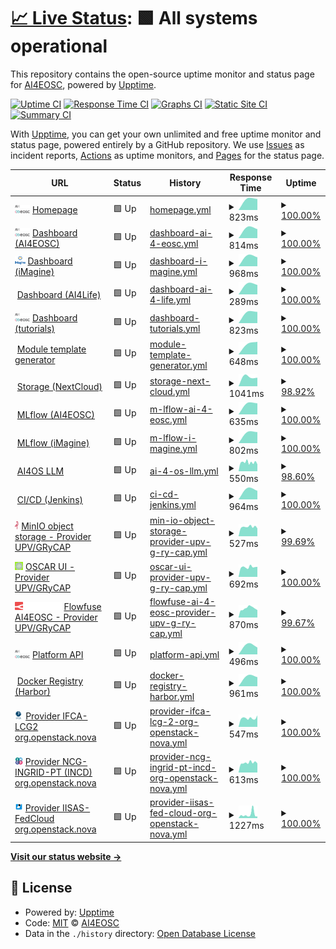 # [📈 Live Status](https://AI4EOSC.github.io/status): <!--live status--> **🟩 All systems operational**

This repository contains the open-source uptime monitor and status page for [AI4EOSC](http://ai4eosc.eu), powered by [Upptime](https://github.com/upptime/upptime).

[![Uptime CI](https://github.com/AI4EOSC/status/workflows/Uptime%20CI/badge.svg)](https://github.com/AI4EOSC/status/actions?query=workflow%3A%22Uptime+CI%22)
[![Response Time CI](https://github.com/AI4EOSC/status/workflows/Response%20Time%20CI/badge.svg)](https://github.com/AI4EOSC/status/actions?query=workflow%3A%22Response+Time+CI%22)
[![Graphs CI](https://github.com/AI4EOSC/status/workflows/Graphs%20CI/badge.svg)](https://github.com/AI4EOSC/status/actions?query=workflow%3A%22Graphs+CI%22)
[![Static Site CI](https://github.com/AI4EOSC/status/workflows/Static%20Site%20CI/badge.svg)](https://github.com/AI4EOSC/status/actions?query=workflow%3A%22Static+Site+CI%22)
[![Summary CI](https://github.com/AI4EOSC/status/workflows/Summary%20CI/badge.svg)](https://github.com/AI4EOSC/status/actions?query=workflow%3A%22Summary+CI%22)

With [Upptime](https://upptime.js.org), you can get your own unlimited and free uptime monitor and status page, powered entirely by a GitHub repository. We use [Issues](https://github.com/AI4EOSC/status/issues) as incident reports, [Actions](https://github.com/AI4EOSC/status/actions) as uptime monitors, and [Pages](https://AI4EOSC.github.io/status) for the status page.

<!--start: status pages-->
<!-- This summary is generated by Upptime (https://github.com/upptime/upptime) -->
<!-- Do not edit this manually, your changes will be overwritten -->
<!-- prettier-ignore -->
| URL | Status | History | Response Time | Uptime |
| --- | ------ | ------- | ------------- | ------ |
| <img alt="" src="https://raw.githubusercontent.com/ai4eosc/status/master/static/logo.png" height="13"> [Homepage](https://ai4eosc.eu) | 🟩 Up | [homepage.yml](https://github.com/AI4EOSC/status/commits/HEAD/history/homepage.yml) | <details><summary><img alt="Response time graph" src="./graphs/homepage/response-time-week.png" height="20"> 823ms</summary><br><a href="https://status.ai4eosc.eu/history/homepage"><img alt="Response time 823" src="https://img.shields.io/endpoint?url=https%3A%2F%2Fraw.githubusercontent.com%2FAI4EOSC%2Fstatus%2FHEAD%2Fapi%2Fhomepage%2Fresponse-time.json"></a><br><a href="https://status.ai4eosc.eu/history/homepage"><img alt="24-hour response time 823" src="https://img.shields.io/endpoint?url=https%3A%2F%2Fraw.githubusercontent.com%2FAI4EOSC%2Fstatus%2FHEAD%2Fapi%2Fhomepage%2Fresponse-time-day.json"></a><br><a href="https://status.ai4eosc.eu/history/homepage"><img alt="7-day response time 823" src="https://img.shields.io/endpoint?url=https%3A%2F%2Fraw.githubusercontent.com%2FAI4EOSC%2Fstatus%2FHEAD%2Fapi%2Fhomepage%2Fresponse-time-week.json"></a><br><a href="https://status.ai4eosc.eu/history/homepage"><img alt="30-day response time 823" src="https://img.shields.io/endpoint?url=https%3A%2F%2Fraw.githubusercontent.com%2FAI4EOSC%2Fstatus%2FHEAD%2Fapi%2Fhomepage%2Fresponse-time-month.json"></a><br><a href="https://status.ai4eosc.eu/history/homepage"><img alt="1-year response time 823" src="https://img.shields.io/endpoint?url=https%3A%2F%2Fraw.githubusercontent.com%2FAI4EOSC%2Fstatus%2FHEAD%2Fapi%2Fhomepage%2Fresponse-time-year.json"></a></details> | <details><summary><a href="https://status.ai4eosc.eu/history/homepage">100.00%</a></summary><a href="https://status.ai4eosc.eu/history/homepage"><img alt="All-time uptime 100.00%" src="https://img.shields.io/endpoint?url=https%3A%2F%2Fraw.githubusercontent.com%2FAI4EOSC%2Fstatus%2FHEAD%2Fapi%2Fhomepage%2Fuptime.json"></a><br><a href="https://status.ai4eosc.eu/history/homepage"><img alt="24-hour uptime 100.00%" src="https://img.shields.io/endpoint?url=https%3A%2F%2Fraw.githubusercontent.com%2FAI4EOSC%2Fstatus%2FHEAD%2Fapi%2Fhomepage%2Fuptime-day.json"></a><br><a href="https://status.ai4eosc.eu/history/homepage"><img alt="7-day uptime 100.00%" src="https://img.shields.io/endpoint?url=https%3A%2F%2Fraw.githubusercontent.com%2FAI4EOSC%2Fstatus%2FHEAD%2Fapi%2Fhomepage%2Fuptime-week.json"></a><br><a href="https://status.ai4eosc.eu/history/homepage"><img alt="30-day uptime 100.00%" src="https://img.shields.io/endpoint?url=https%3A%2F%2Fraw.githubusercontent.com%2FAI4EOSC%2Fstatus%2FHEAD%2Fapi%2Fhomepage%2Fuptime-month.json"></a><br><a href="https://status.ai4eosc.eu/history/homepage"><img alt="1-year uptime 100.00%" src="https://img.shields.io/endpoint?url=https%3A%2F%2Fraw.githubusercontent.com%2FAI4EOSC%2Fstatus%2FHEAD%2Fapi%2Fhomepage%2Fuptime-year.json"></a></details>
| <img alt="" src="https://raw.githubusercontent.com/ai4eosc/status/master/static/logo.png" height="13"> [Dashboard (AI4EOSC)](https://dashboard.cloud.ai4eosc.eu) | 🟩 Up | [dashboard-ai-4-eosc.yml](https://github.com/AI4EOSC/status/commits/HEAD/history/dashboard-ai-4-eosc.yml) | <details><summary><img alt="Response time graph" src="./graphs/dashboard-ai-4-eosc/response-time-week.png" height="20"> 814ms</summary><br><a href="https://status.ai4eosc.eu/history/dashboard-ai-4-eosc"><img alt="Response time 814" src="https://img.shields.io/endpoint?url=https%3A%2F%2Fraw.githubusercontent.com%2FAI4EOSC%2Fstatus%2FHEAD%2Fapi%2Fdashboard-ai-4-eosc%2Fresponse-time.json"></a><br><a href="https://status.ai4eosc.eu/history/dashboard-ai-4-eosc"><img alt="24-hour response time 814" src="https://img.shields.io/endpoint?url=https%3A%2F%2Fraw.githubusercontent.com%2FAI4EOSC%2Fstatus%2FHEAD%2Fapi%2Fdashboard-ai-4-eosc%2Fresponse-time-day.json"></a><br><a href="https://status.ai4eosc.eu/history/dashboard-ai-4-eosc"><img alt="7-day response time 814" src="https://img.shields.io/endpoint?url=https%3A%2F%2Fraw.githubusercontent.com%2FAI4EOSC%2Fstatus%2FHEAD%2Fapi%2Fdashboard-ai-4-eosc%2Fresponse-time-week.json"></a><br><a href="https://status.ai4eosc.eu/history/dashboard-ai-4-eosc"><img alt="30-day response time 814" src="https://img.shields.io/endpoint?url=https%3A%2F%2Fraw.githubusercontent.com%2FAI4EOSC%2Fstatus%2FHEAD%2Fapi%2Fdashboard-ai-4-eosc%2Fresponse-time-month.json"></a><br><a href="https://status.ai4eosc.eu/history/dashboard-ai-4-eosc"><img alt="1-year response time 814" src="https://img.shields.io/endpoint?url=https%3A%2F%2Fraw.githubusercontent.com%2FAI4EOSC%2Fstatus%2FHEAD%2Fapi%2Fdashboard-ai-4-eosc%2Fresponse-time-year.json"></a></details> | <details><summary><a href="https://status.ai4eosc.eu/history/dashboard-ai-4-eosc">100.00%</a></summary><a href="https://status.ai4eosc.eu/history/dashboard-ai-4-eosc"><img alt="All-time uptime 100.00%" src="https://img.shields.io/endpoint?url=https%3A%2F%2Fraw.githubusercontent.com%2FAI4EOSC%2Fstatus%2FHEAD%2Fapi%2Fdashboard-ai-4-eosc%2Fuptime.json"></a><br><a href="https://status.ai4eosc.eu/history/dashboard-ai-4-eosc"><img alt="24-hour uptime 100.00%" src="https://img.shields.io/endpoint?url=https%3A%2F%2Fraw.githubusercontent.com%2FAI4EOSC%2Fstatus%2FHEAD%2Fapi%2Fdashboard-ai-4-eosc%2Fuptime-day.json"></a><br><a href="https://status.ai4eosc.eu/history/dashboard-ai-4-eosc"><img alt="7-day uptime 100.00%" src="https://img.shields.io/endpoint?url=https%3A%2F%2Fraw.githubusercontent.com%2FAI4EOSC%2Fstatus%2FHEAD%2Fapi%2Fdashboard-ai-4-eosc%2Fuptime-week.json"></a><br><a href="https://status.ai4eosc.eu/history/dashboard-ai-4-eosc"><img alt="30-day uptime 100.00%" src="https://img.shields.io/endpoint?url=https%3A%2F%2Fraw.githubusercontent.com%2FAI4EOSC%2Fstatus%2FHEAD%2Fapi%2Fdashboard-ai-4-eosc%2Fuptime-month.json"></a><br><a href="https://status.ai4eosc.eu/history/dashboard-ai-4-eosc"><img alt="1-year uptime 100.00%" src="https://img.shields.io/endpoint?url=https%3A%2F%2Fraw.githubusercontent.com%2FAI4EOSC%2Fstatus%2FHEAD%2Fapi%2Fdashboard-ai-4-eosc%2Fuptime-year.json"></a></details>
| <img alt="" src="https://raw.githubusercontent.com/ai4eosc/status/master/static/logo-imagine.png" height="13"> [Dashboard (iMagine)](https://dashboard.cloud.imagine-ai.eu) | 🟩 Up | [dashboard-i-magine.yml](https://github.com/AI4EOSC/status/commits/HEAD/history/dashboard-i-magine.yml) | <details><summary><img alt="Response time graph" src="./graphs/dashboard-i-magine/response-time-week.png" height="20"> 968ms</summary><br><a href="https://status.ai4eosc.eu/history/dashboard-i-magine"><img alt="Response time 968" src="https://img.shields.io/endpoint?url=https%3A%2F%2Fraw.githubusercontent.com%2FAI4EOSC%2Fstatus%2FHEAD%2Fapi%2Fdashboard-i-magine%2Fresponse-time.json"></a><br><a href="https://status.ai4eosc.eu/history/dashboard-i-magine"><img alt="24-hour response time 968" src="https://img.shields.io/endpoint?url=https%3A%2F%2Fraw.githubusercontent.com%2FAI4EOSC%2Fstatus%2FHEAD%2Fapi%2Fdashboard-i-magine%2Fresponse-time-day.json"></a><br><a href="https://status.ai4eosc.eu/history/dashboard-i-magine"><img alt="7-day response time 968" src="https://img.shields.io/endpoint?url=https%3A%2F%2Fraw.githubusercontent.com%2FAI4EOSC%2Fstatus%2FHEAD%2Fapi%2Fdashboard-i-magine%2Fresponse-time-week.json"></a><br><a href="https://status.ai4eosc.eu/history/dashboard-i-magine"><img alt="30-day response time 968" src="https://img.shields.io/endpoint?url=https%3A%2F%2Fraw.githubusercontent.com%2FAI4EOSC%2Fstatus%2FHEAD%2Fapi%2Fdashboard-i-magine%2Fresponse-time-month.json"></a><br><a href="https://status.ai4eosc.eu/history/dashboard-i-magine"><img alt="1-year response time 968" src="https://img.shields.io/endpoint?url=https%3A%2F%2Fraw.githubusercontent.com%2FAI4EOSC%2Fstatus%2FHEAD%2Fapi%2Fdashboard-i-magine%2Fresponse-time-year.json"></a></details> | <details><summary><a href="https://status.ai4eosc.eu/history/dashboard-i-magine">100.00%</a></summary><a href="https://status.ai4eosc.eu/history/dashboard-i-magine"><img alt="All-time uptime 100.00%" src="https://img.shields.io/endpoint?url=https%3A%2F%2Fraw.githubusercontent.com%2FAI4EOSC%2Fstatus%2FHEAD%2Fapi%2Fdashboard-i-magine%2Fuptime.json"></a><br><a href="https://status.ai4eosc.eu/history/dashboard-i-magine"><img alt="24-hour uptime 100.00%" src="https://img.shields.io/endpoint?url=https%3A%2F%2Fraw.githubusercontent.com%2FAI4EOSC%2Fstatus%2FHEAD%2Fapi%2Fdashboard-i-magine%2Fuptime-day.json"></a><br><a href="https://status.ai4eosc.eu/history/dashboard-i-magine"><img alt="7-day uptime 100.00%" src="https://img.shields.io/endpoint?url=https%3A%2F%2Fraw.githubusercontent.com%2FAI4EOSC%2Fstatus%2FHEAD%2Fapi%2Fdashboard-i-magine%2Fuptime-week.json"></a><br><a href="https://status.ai4eosc.eu/history/dashboard-i-magine"><img alt="30-day uptime 100.00%" src="https://img.shields.io/endpoint?url=https%3A%2F%2Fraw.githubusercontent.com%2FAI4EOSC%2Fstatus%2FHEAD%2Fapi%2Fdashboard-i-magine%2Fuptime-month.json"></a><br><a href="https://status.ai4eosc.eu/history/dashboard-i-magine"><img alt="1-year uptime 100.00%" src="https://img.shields.io/endpoint?url=https%3A%2F%2Fraw.githubusercontent.com%2FAI4EOSC%2Fstatus%2FHEAD%2Fapi%2Fdashboard-i-magine%2Fuptime-year.json"></a></details>
| <img alt="" src="https://ai4life.eurobioimaging.eu/wp-content/uploads/2022/09/AI4Life-logo_giraffe-nodes-1536x710.png" height="13"> [Dashboard (AI4Life)](https://dashboard.cloud.ai4eosc.eu) | 🟩 Up | [dashboard-ai-4-life.yml](https://github.com/AI4EOSC/status/commits/HEAD/history/dashboard-ai-4-life.yml) | <details><summary><img alt="Response time graph" src="./graphs/dashboard-ai-4-life/response-time-week.png" height="20"> 289ms</summary><br><a href="https://status.ai4eosc.eu/history/dashboard-ai-4-life"><img alt="Response time 289" src="https://img.shields.io/endpoint?url=https%3A%2F%2Fraw.githubusercontent.com%2FAI4EOSC%2Fstatus%2FHEAD%2Fapi%2Fdashboard-ai-4-life%2Fresponse-time.json"></a><br><a href="https://status.ai4eosc.eu/history/dashboard-ai-4-life"><img alt="24-hour response time 289" src="https://img.shields.io/endpoint?url=https%3A%2F%2Fraw.githubusercontent.com%2FAI4EOSC%2Fstatus%2FHEAD%2Fapi%2Fdashboard-ai-4-life%2Fresponse-time-day.json"></a><br><a href="https://status.ai4eosc.eu/history/dashboard-ai-4-life"><img alt="7-day response time 289" src="https://img.shields.io/endpoint?url=https%3A%2F%2Fraw.githubusercontent.com%2FAI4EOSC%2Fstatus%2FHEAD%2Fapi%2Fdashboard-ai-4-life%2Fresponse-time-week.json"></a><br><a href="https://status.ai4eosc.eu/history/dashboard-ai-4-life"><img alt="30-day response time 289" src="https://img.shields.io/endpoint?url=https%3A%2F%2Fraw.githubusercontent.com%2FAI4EOSC%2Fstatus%2FHEAD%2Fapi%2Fdashboard-ai-4-life%2Fresponse-time-month.json"></a><br><a href="https://status.ai4eosc.eu/history/dashboard-ai-4-life"><img alt="1-year response time 289" src="https://img.shields.io/endpoint?url=https%3A%2F%2Fraw.githubusercontent.com%2FAI4EOSC%2Fstatus%2FHEAD%2Fapi%2Fdashboard-ai-4-life%2Fresponse-time-year.json"></a></details> | <details><summary><a href="https://status.ai4eosc.eu/history/dashboard-ai-4-life">100.00%</a></summary><a href="https://status.ai4eosc.eu/history/dashboard-ai-4-life"><img alt="All-time uptime 100.00%" src="https://img.shields.io/endpoint?url=https%3A%2F%2Fraw.githubusercontent.com%2FAI4EOSC%2Fstatus%2FHEAD%2Fapi%2Fdashboard-ai-4-life%2Fuptime.json"></a><br><a href="https://status.ai4eosc.eu/history/dashboard-ai-4-life"><img alt="24-hour uptime 100.00%" src="https://img.shields.io/endpoint?url=https%3A%2F%2Fraw.githubusercontent.com%2FAI4EOSC%2Fstatus%2FHEAD%2Fapi%2Fdashboard-ai-4-life%2Fuptime-day.json"></a><br><a href="https://status.ai4eosc.eu/history/dashboard-ai-4-life"><img alt="7-day uptime 100.00%" src="https://img.shields.io/endpoint?url=https%3A%2F%2Fraw.githubusercontent.com%2FAI4EOSC%2Fstatus%2FHEAD%2Fapi%2Fdashboard-ai-4-life%2Fuptime-week.json"></a><br><a href="https://status.ai4eosc.eu/history/dashboard-ai-4-life"><img alt="30-day uptime 100.00%" src="https://img.shields.io/endpoint?url=https%3A%2F%2Fraw.githubusercontent.com%2FAI4EOSC%2Fstatus%2FHEAD%2Fapi%2Fdashboard-ai-4-life%2Fuptime-month.json"></a><br><a href="https://status.ai4eosc.eu/history/dashboard-ai-4-life"><img alt="1-year uptime 100.00%" src="https://img.shields.io/endpoint?url=https%3A%2F%2Fraw.githubusercontent.com%2FAI4EOSC%2Fstatus%2FHEAD%2Fapi%2Fdashboard-ai-4-life%2Fuptime-year.json"></a></details>
| <img alt="" src="https://raw.githubusercontent.com/ai4eosc/status/master/static/logo.png" height="13"> [Dashboard (tutorials)](https://tutorials.cloud.ai4eosc.eu) | 🟩 Up | [dashboard-tutorials.yml](https://github.com/AI4EOSC/status/commits/HEAD/history/dashboard-tutorials.yml) | <details><summary><img alt="Response time graph" src="./graphs/dashboard-tutorials/response-time-week.png" height="20"> 823ms</summary><br><a href="https://status.ai4eosc.eu/history/dashboard-tutorials"><img alt="Response time 823" src="https://img.shields.io/endpoint?url=https%3A%2F%2Fraw.githubusercontent.com%2FAI4EOSC%2Fstatus%2FHEAD%2Fapi%2Fdashboard-tutorials%2Fresponse-time.json"></a><br><a href="https://status.ai4eosc.eu/history/dashboard-tutorials"><img alt="24-hour response time 823" src="https://img.shields.io/endpoint?url=https%3A%2F%2Fraw.githubusercontent.com%2FAI4EOSC%2Fstatus%2FHEAD%2Fapi%2Fdashboard-tutorials%2Fresponse-time-day.json"></a><br><a href="https://status.ai4eosc.eu/history/dashboard-tutorials"><img alt="7-day response time 823" src="https://img.shields.io/endpoint?url=https%3A%2F%2Fraw.githubusercontent.com%2FAI4EOSC%2Fstatus%2FHEAD%2Fapi%2Fdashboard-tutorials%2Fresponse-time-week.json"></a><br><a href="https://status.ai4eosc.eu/history/dashboard-tutorials"><img alt="30-day response time 823" src="https://img.shields.io/endpoint?url=https%3A%2F%2Fraw.githubusercontent.com%2FAI4EOSC%2Fstatus%2FHEAD%2Fapi%2Fdashboard-tutorials%2Fresponse-time-month.json"></a><br><a href="https://status.ai4eosc.eu/history/dashboard-tutorials"><img alt="1-year response time 823" src="https://img.shields.io/endpoint?url=https%3A%2F%2Fraw.githubusercontent.com%2FAI4EOSC%2Fstatus%2FHEAD%2Fapi%2Fdashboard-tutorials%2Fresponse-time-year.json"></a></details> | <details><summary><a href="https://status.ai4eosc.eu/history/dashboard-tutorials">100.00%</a></summary><a href="https://status.ai4eosc.eu/history/dashboard-tutorials"><img alt="All-time uptime 100.00%" src="https://img.shields.io/endpoint?url=https%3A%2F%2Fraw.githubusercontent.com%2FAI4EOSC%2Fstatus%2FHEAD%2Fapi%2Fdashboard-tutorials%2Fuptime.json"></a><br><a href="https://status.ai4eosc.eu/history/dashboard-tutorials"><img alt="24-hour uptime 100.00%" src="https://img.shields.io/endpoint?url=https%3A%2F%2Fraw.githubusercontent.com%2FAI4EOSC%2Fstatus%2FHEAD%2Fapi%2Fdashboard-tutorials%2Fuptime-day.json"></a><br><a href="https://status.ai4eosc.eu/history/dashboard-tutorials"><img alt="7-day uptime 100.00%" src="https://img.shields.io/endpoint?url=https%3A%2F%2Fraw.githubusercontent.com%2FAI4EOSC%2Fstatus%2FHEAD%2Fapi%2Fdashboard-tutorials%2Fuptime-week.json"></a><br><a href="https://status.ai4eosc.eu/history/dashboard-tutorials"><img alt="30-day uptime 100.00%" src="https://img.shields.io/endpoint?url=https%3A%2F%2Fraw.githubusercontent.com%2FAI4EOSC%2Fstatus%2FHEAD%2Fapi%2Fdashboard-tutorials%2Fuptime-month.json"></a><br><a href="https://status.ai4eosc.eu/history/dashboard-tutorials"><img alt="1-year uptime 100.00%" src="https://img.shields.io/endpoint?url=https%3A%2F%2Fraw.githubusercontent.com%2FAI4EOSC%2Fstatus%2FHEAD%2Fapi%2Fdashboard-tutorials%2Fuptime-year.json"></a></details>
| <img alt="" src="https://avatars.githubusercontent.com/u/12502901?v=4" height="13"> [Module template generator](https://templates.cloud.ai4eosc.eu/) | 🟩 Up | [module-template-generator.yml](https://github.com/AI4EOSC/status/commits/HEAD/history/module-template-generator.yml) | <details><summary><img alt="Response time graph" src="./graphs/module-template-generator/response-time-week.png" height="20"> 648ms</summary><br><a href="https://status.ai4eosc.eu/history/module-template-generator"><img alt="Response time 648" src="https://img.shields.io/endpoint?url=https%3A%2F%2Fraw.githubusercontent.com%2FAI4EOSC%2Fstatus%2FHEAD%2Fapi%2Fmodule-template-generator%2Fresponse-time.json"></a><br><a href="https://status.ai4eosc.eu/history/module-template-generator"><img alt="24-hour response time 648" src="https://img.shields.io/endpoint?url=https%3A%2F%2Fraw.githubusercontent.com%2FAI4EOSC%2Fstatus%2FHEAD%2Fapi%2Fmodule-template-generator%2Fresponse-time-day.json"></a><br><a href="https://status.ai4eosc.eu/history/module-template-generator"><img alt="7-day response time 648" src="https://img.shields.io/endpoint?url=https%3A%2F%2Fraw.githubusercontent.com%2FAI4EOSC%2Fstatus%2FHEAD%2Fapi%2Fmodule-template-generator%2Fresponse-time-week.json"></a><br><a href="https://status.ai4eosc.eu/history/module-template-generator"><img alt="30-day response time 648" src="https://img.shields.io/endpoint?url=https%3A%2F%2Fraw.githubusercontent.com%2FAI4EOSC%2Fstatus%2FHEAD%2Fapi%2Fmodule-template-generator%2Fresponse-time-month.json"></a><br><a href="https://status.ai4eosc.eu/history/module-template-generator"><img alt="1-year response time 648" src="https://img.shields.io/endpoint?url=https%3A%2F%2Fraw.githubusercontent.com%2FAI4EOSC%2Fstatus%2FHEAD%2Fapi%2Fmodule-template-generator%2Fresponse-time-year.json"></a></details> | <details><summary><a href="https://status.ai4eosc.eu/history/module-template-generator">100.00%</a></summary><a href="https://status.ai4eosc.eu/history/module-template-generator"><img alt="All-time uptime 100.00%" src="https://img.shields.io/endpoint?url=https%3A%2F%2Fraw.githubusercontent.com%2FAI4EOSC%2Fstatus%2FHEAD%2Fapi%2Fmodule-template-generator%2Fuptime.json"></a><br><a href="https://status.ai4eosc.eu/history/module-template-generator"><img alt="24-hour uptime 100.00%" src="https://img.shields.io/endpoint?url=https%3A%2F%2Fraw.githubusercontent.com%2FAI4EOSC%2Fstatus%2FHEAD%2Fapi%2Fmodule-template-generator%2Fuptime-day.json"></a><br><a href="https://status.ai4eosc.eu/history/module-template-generator"><img alt="7-day uptime 100.00%" src="https://img.shields.io/endpoint?url=https%3A%2F%2Fraw.githubusercontent.com%2FAI4EOSC%2Fstatus%2FHEAD%2Fapi%2Fmodule-template-generator%2Fuptime-week.json"></a><br><a href="https://status.ai4eosc.eu/history/module-template-generator"><img alt="30-day uptime 100.00%" src="https://img.shields.io/endpoint?url=https%3A%2F%2Fraw.githubusercontent.com%2FAI4EOSC%2Fstatus%2FHEAD%2Fapi%2Fmodule-template-generator%2Fuptime-month.json"></a><br><a href="https://status.ai4eosc.eu/history/module-template-generator"><img alt="1-year uptime 100.00%" src="https://img.shields.io/endpoint?url=https%3A%2F%2Fraw.githubusercontent.com%2FAI4EOSC%2Fstatus%2FHEAD%2Fapi%2Fmodule-template-generator%2Fuptime-year.json"></a></details>
| <img alt="" src="https://avatars.githubusercontent.com/u/19211038?s=280&v=4" height="13"> [Storage (NextCloud)](https://share.services.ai4os.eu) | 🟩 Up | [storage-next-cloud.yml](https://github.com/AI4EOSC/status/commits/HEAD/history/storage-next-cloud.yml) | <details><summary><img alt="Response time graph" src="./graphs/storage-next-cloud/response-time-week.png" height="20"> 1041ms</summary><br><a href="https://status.ai4eosc.eu/history/storage-next-cloud"><img alt="Response time 1041" src="https://img.shields.io/endpoint?url=https%3A%2F%2Fraw.githubusercontent.com%2FAI4EOSC%2Fstatus%2FHEAD%2Fapi%2Fstorage-next-cloud%2Fresponse-time.json"></a><br><a href="https://status.ai4eosc.eu/history/storage-next-cloud"><img alt="24-hour response time 1041" src="https://img.shields.io/endpoint?url=https%3A%2F%2Fraw.githubusercontent.com%2FAI4EOSC%2Fstatus%2FHEAD%2Fapi%2Fstorage-next-cloud%2Fresponse-time-day.json"></a><br><a href="https://status.ai4eosc.eu/history/storage-next-cloud"><img alt="7-day response time 1041" src="https://img.shields.io/endpoint?url=https%3A%2F%2Fraw.githubusercontent.com%2FAI4EOSC%2Fstatus%2FHEAD%2Fapi%2Fstorage-next-cloud%2Fresponse-time-week.json"></a><br><a href="https://status.ai4eosc.eu/history/storage-next-cloud"><img alt="30-day response time 1041" src="https://img.shields.io/endpoint?url=https%3A%2F%2Fraw.githubusercontent.com%2FAI4EOSC%2Fstatus%2FHEAD%2Fapi%2Fstorage-next-cloud%2Fresponse-time-month.json"></a><br><a href="https://status.ai4eosc.eu/history/storage-next-cloud"><img alt="1-year response time 1041" src="https://img.shields.io/endpoint?url=https%3A%2F%2Fraw.githubusercontent.com%2FAI4EOSC%2Fstatus%2FHEAD%2Fapi%2Fstorage-next-cloud%2Fresponse-time-year.json"></a></details> | <details><summary><a href="https://status.ai4eosc.eu/history/storage-next-cloud">98.92%</a></summary><a href="https://status.ai4eosc.eu/history/storage-next-cloud"><img alt="All-time uptime 98.92%" src="https://img.shields.io/endpoint?url=https%3A%2F%2Fraw.githubusercontent.com%2FAI4EOSC%2Fstatus%2FHEAD%2Fapi%2Fstorage-next-cloud%2Fuptime.json"></a><br><a href="https://status.ai4eosc.eu/history/storage-next-cloud"><img alt="24-hour uptime 98.92%" src="https://img.shields.io/endpoint?url=https%3A%2F%2Fraw.githubusercontent.com%2FAI4EOSC%2Fstatus%2FHEAD%2Fapi%2Fstorage-next-cloud%2Fuptime-day.json"></a><br><a href="https://status.ai4eosc.eu/history/storage-next-cloud"><img alt="7-day uptime 98.92%" src="https://img.shields.io/endpoint?url=https%3A%2F%2Fraw.githubusercontent.com%2FAI4EOSC%2Fstatus%2FHEAD%2Fapi%2Fstorage-next-cloud%2Fuptime-week.json"></a><br><a href="https://status.ai4eosc.eu/history/storage-next-cloud"><img alt="30-day uptime 98.92%" src="https://img.shields.io/endpoint?url=https%3A%2F%2Fraw.githubusercontent.com%2FAI4EOSC%2Fstatus%2FHEAD%2Fapi%2Fstorage-next-cloud%2Fuptime-month.json"></a><br><a href="https://status.ai4eosc.eu/history/storage-next-cloud"><img alt="1-year uptime 98.92%" src="https://img.shields.io/endpoint?url=https%3A%2F%2Fraw.githubusercontent.com%2FAI4EOSC%2Fstatus%2FHEAD%2Fapi%2Fstorage-next-cloud%2Fuptime-year.json"></a></details>
| <img alt="" src="https://avatars.githubusercontent.com/u/39938107?v=4" height="13"> [MLflow (AI4EOSC)](https://mlflow.cloud.ai4eosc.eu/) | 🟩 Up | [m-lflow-ai-4-eosc.yml](https://github.com/AI4EOSC/status/commits/HEAD/history/m-lflow-ai-4-eosc.yml) | <details><summary><img alt="Response time graph" src="./graphs/m-lflow-ai-4-eosc/response-time-week.png" height="20"> 635ms</summary><br><a href="https://status.ai4eosc.eu/history/m-lflow-ai-4-eosc"><img alt="Response time 635" src="https://img.shields.io/endpoint?url=https%3A%2F%2Fraw.githubusercontent.com%2FAI4EOSC%2Fstatus%2FHEAD%2Fapi%2Fm-lflow-ai-4-eosc%2Fresponse-time.json"></a><br><a href="https://status.ai4eosc.eu/history/m-lflow-ai-4-eosc"><img alt="24-hour response time 635" src="https://img.shields.io/endpoint?url=https%3A%2F%2Fraw.githubusercontent.com%2FAI4EOSC%2Fstatus%2FHEAD%2Fapi%2Fm-lflow-ai-4-eosc%2Fresponse-time-day.json"></a><br><a href="https://status.ai4eosc.eu/history/m-lflow-ai-4-eosc"><img alt="7-day response time 635" src="https://img.shields.io/endpoint?url=https%3A%2F%2Fraw.githubusercontent.com%2FAI4EOSC%2Fstatus%2FHEAD%2Fapi%2Fm-lflow-ai-4-eosc%2Fresponse-time-week.json"></a><br><a href="https://status.ai4eosc.eu/history/m-lflow-ai-4-eosc"><img alt="30-day response time 635" src="https://img.shields.io/endpoint?url=https%3A%2F%2Fraw.githubusercontent.com%2FAI4EOSC%2Fstatus%2FHEAD%2Fapi%2Fm-lflow-ai-4-eosc%2Fresponse-time-month.json"></a><br><a href="https://status.ai4eosc.eu/history/m-lflow-ai-4-eosc"><img alt="1-year response time 635" src="https://img.shields.io/endpoint?url=https%3A%2F%2Fraw.githubusercontent.com%2FAI4EOSC%2Fstatus%2FHEAD%2Fapi%2Fm-lflow-ai-4-eosc%2Fresponse-time-year.json"></a></details> | <details><summary><a href="https://status.ai4eosc.eu/history/m-lflow-ai-4-eosc">100.00%</a></summary><a href="https://status.ai4eosc.eu/history/m-lflow-ai-4-eosc"><img alt="All-time uptime 100.00%" src="https://img.shields.io/endpoint?url=https%3A%2F%2Fraw.githubusercontent.com%2FAI4EOSC%2Fstatus%2FHEAD%2Fapi%2Fm-lflow-ai-4-eosc%2Fuptime.json"></a><br><a href="https://status.ai4eosc.eu/history/m-lflow-ai-4-eosc"><img alt="24-hour uptime 100.00%" src="https://img.shields.io/endpoint?url=https%3A%2F%2Fraw.githubusercontent.com%2FAI4EOSC%2Fstatus%2FHEAD%2Fapi%2Fm-lflow-ai-4-eosc%2Fuptime-day.json"></a><br><a href="https://status.ai4eosc.eu/history/m-lflow-ai-4-eosc"><img alt="7-day uptime 100.00%" src="https://img.shields.io/endpoint?url=https%3A%2F%2Fraw.githubusercontent.com%2FAI4EOSC%2Fstatus%2FHEAD%2Fapi%2Fm-lflow-ai-4-eosc%2Fuptime-week.json"></a><br><a href="https://status.ai4eosc.eu/history/m-lflow-ai-4-eosc"><img alt="30-day uptime 100.00%" src="https://img.shields.io/endpoint?url=https%3A%2F%2Fraw.githubusercontent.com%2FAI4EOSC%2Fstatus%2FHEAD%2Fapi%2Fm-lflow-ai-4-eosc%2Fuptime-month.json"></a><br><a href="https://status.ai4eosc.eu/history/m-lflow-ai-4-eosc"><img alt="1-year uptime 100.00%" src="https://img.shields.io/endpoint?url=https%3A%2F%2Fraw.githubusercontent.com%2FAI4EOSC%2Fstatus%2FHEAD%2Fapi%2Fm-lflow-ai-4-eosc%2Fuptime-year.json"></a></details>
| <img alt="" src="https://avatars.githubusercontent.com/u/39938107?v=4" height="13"> [MLflow (iMagine)](https://mlflow.cloud.imagine-ai.eu/) | 🟩 Up | [m-lflow-i-magine.yml](https://github.com/AI4EOSC/status/commits/HEAD/history/m-lflow-i-magine.yml) | <details><summary><img alt="Response time graph" src="./graphs/m-lflow-i-magine/response-time-week.png" height="20"> 802ms</summary><br><a href="https://status.ai4eosc.eu/history/m-lflow-i-magine"><img alt="Response time 802" src="https://img.shields.io/endpoint?url=https%3A%2F%2Fraw.githubusercontent.com%2FAI4EOSC%2Fstatus%2FHEAD%2Fapi%2Fm-lflow-i-magine%2Fresponse-time.json"></a><br><a href="https://status.ai4eosc.eu/history/m-lflow-i-magine"><img alt="24-hour response time 802" src="https://img.shields.io/endpoint?url=https%3A%2F%2Fraw.githubusercontent.com%2FAI4EOSC%2Fstatus%2FHEAD%2Fapi%2Fm-lflow-i-magine%2Fresponse-time-day.json"></a><br><a href="https://status.ai4eosc.eu/history/m-lflow-i-magine"><img alt="7-day response time 802" src="https://img.shields.io/endpoint?url=https%3A%2F%2Fraw.githubusercontent.com%2FAI4EOSC%2Fstatus%2FHEAD%2Fapi%2Fm-lflow-i-magine%2Fresponse-time-week.json"></a><br><a href="https://status.ai4eosc.eu/history/m-lflow-i-magine"><img alt="30-day response time 802" src="https://img.shields.io/endpoint?url=https%3A%2F%2Fraw.githubusercontent.com%2FAI4EOSC%2Fstatus%2FHEAD%2Fapi%2Fm-lflow-i-magine%2Fresponse-time-month.json"></a><br><a href="https://status.ai4eosc.eu/history/m-lflow-i-magine"><img alt="1-year response time 802" src="https://img.shields.io/endpoint?url=https%3A%2F%2Fraw.githubusercontent.com%2FAI4EOSC%2Fstatus%2FHEAD%2Fapi%2Fm-lflow-i-magine%2Fresponse-time-year.json"></a></details> | <details><summary><a href="https://status.ai4eosc.eu/history/m-lflow-i-magine">100.00%</a></summary><a href="https://status.ai4eosc.eu/history/m-lflow-i-magine"><img alt="All-time uptime 100.00%" src="https://img.shields.io/endpoint?url=https%3A%2F%2Fraw.githubusercontent.com%2FAI4EOSC%2Fstatus%2FHEAD%2Fapi%2Fm-lflow-i-magine%2Fuptime.json"></a><br><a href="https://status.ai4eosc.eu/history/m-lflow-i-magine"><img alt="24-hour uptime 100.00%" src="https://img.shields.io/endpoint?url=https%3A%2F%2Fraw.githubusercontent.com%2FAI4EOSC%2Fstatus%2FHEAD%2Fapi%2Fm-lflow-i-magine%2Fuptime-day.json"></a><br><a href="https://status.ai4eosc.eu/history/m-lflow-i-magine"><img alt="7-day uptime 100.00%" src="https://img.shields.io/endpoint?url=https%3A%2F%2Fraw.githubusercontent.com%2FAI4EOSC%2Fstatus%2FHEAD%2Fapi%2Fm-lflow-i-magine%2Fuptime-week.json"></a><br><a href="https://status.ai4eosc.eu/history/m-lflow-i-magine"><img alt="30-day uptime 100.00%" src="https://img.shields.io/endpoint?url=https%3A%2F%2Fraw.githubusercontent.com%2FAI4EOSC%2Fstatus%2FHEAD%2Fapi%2Fm-lflow-i-magine%2Fuptime-month.json"></a><br><a href="https://status.ai4eosc.eu/history/m-lflow-i-magine"><img alt="1-year uptime 100.00%" src="https://img.shields.io/endpoint?url=https%3A%2F%2Fraw.githubusercontent.com%2FAI4EOSC%2Fstatus%2FHEAD%2Fapi%2Fm-lflow-i-magine%2Fuptime-year.json"></a></details>
| <img alt="" src="https://avatars.githubusercontent.com/u/158137808?s=200&v=4" height="13"> [AI4OS LLM](https://llm.dev.ai4eosc.eu/) | 🟩 Up | [ai-4-os-llm.yml](https://github.com/AI4EOSC/status/commits/HEAD/history/ai-4-os-llm.yml) | <details><summary><img alt="Response time graph" src="./graphs/ai-4-os-llm/response-time-week.png" height="20"> 550ms</summary><br><a href="https://status.ai4eosc.eu/history/ai-4-os-llm"><img alt="Response time 589" src="https://img.shields.io/endpoint?url=https%3A%2F%2Fraw.githubusercontent.com%2FAI4EOSC%2Fstatus%2FHEAD%2Fapi%2Fai-4-os-llm%2Fresponse-time.json"></a><br><a href="https://status.ai4eosc.eu/history/ai-4-os-llm"><img alt="24-hour response time 536" src="https://img.shields.io/endpoint?url=https%3A%2F%2Fraw.githubusercontent.com%2FAI4EOSC%2Fstatus%2FHEAD%2Fapi%2Fai-4-os-llm%2Fresponse-time-day.json"></a><br><a href="https://status.ai4eosc.eu/history/ai-4-os-llm"><img alt="7-day response time 550" src="https://img.shields.io/endpoint?url=https%3A%2F%2Fraw.githubusercontent.com%2FAI4EOSC%2Fstatus%2FHEAD%2Fapi%2Fai-4-os-llm%2Fresponse-time-week.json"></a><br><a href="https://status.ai4eosc.eu/history/ai-4-os-llm"><img alt="30-day response time 563" src="https://img.shields.io/endpoint?url=https%3A%2F%2Fraw.githubusercontent.com%2FAI4EOSC%2Fstatus%2FHEAD%2Fapi%2Fai-4-os-llm%2Fresponse-time-month.json"></a><br><a href="https://status.ai4eosc.eu/history/ai-4-os-llm"><img alt="1-year response time 589" src="https://img.shields.io/endpoint?url=https%3A%2F%2Fraw.githubusercontent.com%2FAI4EOSC%2Fstatus%2FHEAD%2Fapi%2Fai-4-os-llm%2Fresponse-time-year.json"></a></details> | <details><summary><a href="https://status.ai4eosc.eu/history/ai-4-os-llm">98.60%</a></summary><a href="https://status.ai4eosc.eu/history/ai-4-os-llm"><img alt="All-time uptime 99.16%" src="https://img.shields.io/endpoint?url=https%3A%2F%2Fraw.githubusercontent.com%2FAI4EOSC%2Fstatus%2FHEAD%2Fapi%2Fai-4-os-llm%2Fuptime.json"></a><br><a href="https://status.ai4eosc.eu/history/ai-4-os-llm"><img alt="24-hour uptime 100.00%" src="https://img.shields.io/endpoint?url=https%3A%2F%2Fraw.githubusercontent.com%2FAI4EOSC%2Fstatus%2FHEAD%2Fapi%2Fai-4-os-llm%2Fuptime-day.json"></a><br><a href="https://status.ai4eosc.eu/history/ai-4-os-llm"><img alt="7-day uptime 98.60%" src="https://img.shields.io/endpoint?url=https%3A%2F%2Fraw.githubusercontent.com%2FAI4EOSC%2Fstatus%2FHEAD%2Fapi%2Fai-4-os-llm%2Fuptime-week.json"></a><br><a href="https://status.ai4eosc.eu/history/ai-4-os-llm"><img alt="30-day uptime 98.84%" src="https://img.shields.io/endpoint?url=https%3A%2F%2Fraw.githubusercontent.com%2FAI4EOSC%2Fstatus%2FHEAD%2Fapi%2Fai-4-os-llm%2Fuptime-month.json"></a><br><a href="https://status.ai4eosc.eu/history/ai-4-os-llm"><img alt="1-year uptime 99.16%" src="https://img.shields.io/endpoint?url=https%3A%2F%2Fraw.githubusercontent.com%2FAI4EOSC%2Fstatus%2FHEAD%2Fapi%2Fai-4-os-llm%2Fuptime-year.json"></a></details>
| <img alt="" src="https://www.jenkins.io/images/jenkins-logo-title-dark.svg" height="13"> [CI/CD (Jenkins)](https://jenkins.services.ai4os.eu/) | 🟩 Up | [ci-cd-jenkins.yml](https://github.com/AI4EOSC/status/commits/HEAD/history/ci-cd-jenkins.yml) | <details><summary><img alt="Response time graph" src="./graphs/ci-cd-jenkins/response-time-week.png" height="20"> 964ms</summary><br><a href="https://status.ai4eosc.eu/history/ci-cd-jenkins"><img alt="Response time 964" src="https://img.shields.io/endpoint?url=https%3A%2F%2Fraw.githubusercontent.com%2FAI4EOSC%2Fstatus%2FHEAD%2Fapi%2Fci-cd-jenkins%2Fresponse-time.json"></a><br><a href="https://status.ai4eosc.eu/history/ci-cd-jenkins"><img alt="24-hour response time 964" src="https://img.shields.io/endpoint?url=https%3A%2F%2Fraw.githubusercontent.com%2FAI4EOSC%2Fstatus%2FHEAD%2Fapi%2Fci-cd-jenkins%2Fresponse-time-day.json"></a><br><a href="https://status.ai4eosc.eu/history/ci-cd-jenkins"><img alt="7-day response time 964" src="https://img.shields.io/endpoint?url=https%3A%2F%2Fraw.githubusercontent.com%2FAI4EOSC%2Fstatus%2FHEAD%2Fapi%2Fci-cd-jenkins%2Fresponse-time-week.json"></a><br><a href="https://status.ai4eosc.eu/history/ci-cd-jenkins"><img alt="30-day response time 964" src="https://img.shields.io/endpoint?url=https%3A%2F%2Fraw.githubusercontent.com%2FAI4EOSC%2Fstatus%2FHEAD%2Fapi%2Fci-cd-jenkins%2Fresponse-time-month.json"></a><br><a href="https://status.ai4eosc.eu/history/ci-cd-jenkins"><img alt="1-year response time 964" src="https://img.shields.io/endpoint?url=https%3A%2F%2Fraw.githubusercontent.com%2FAI4EOSC%2Fstatus%2FHEAD%2Fapi%2Fci-cd-jenkins%2Fresponse-time-year.json"></a></details> | <details><summary><a href="https://status.ai4eosc.eu/history/ci-cd-jenkins">100.00%</a></summary><a href="https://status.ai4eosc.eu/history/ci-cd-jenkins"><img alt="All-time uptime 100.00%" src="https://img.shields.io/endpoint?url=https%3A%2F%2Fraw.githubusercontent.com%2FAI4EOSC%2Fstatus%2FHEAD%2Fapi%2Fci-cd-jenkins%2Fuptime.json"></a><br><a href="https://status.ai4eosc.eu/history/ci-cd-jenkins"><img alt="24-hour uptime 100.00%" src="https://img.shields.io/endpoint?url=https%3A%2F%2Fraw.githubusercontent.com%2FAI4EOSC%2Fstatus%2FHEAD%2Fapi%2Fci-cd-jenkins%2Fuptime-day.json"></a><br><a href="https://status.ai4eosc.eu/history/ci-cd-jenkins"><img alt="7-day uptime 100.00%" src="https://img.shields.io/endpoint?url=https%3A%2F%2Fraw.githubusercontent.com%2FAI4EOSC%2Fstatus%2FHEAD%2Fapi%2Fci-cd-jenkins%2Fuptime-week.json"></a><br><a href="https://status.ai4eosc.eu/history/ci-cd-jenkins"><img alt="30-day uptime 100.00%" src="https://img.shields.io/endpoint?url=https%3A%2F%2Fraw.githubusercontent.com%2FAI4EOSC%2Fstatus%2FHEAD%2Fapi%2Fci-cd-jenkins%2Fuptime-month.json"></a><br><a href="https://status.ai4eosc.eu/history/ci-cd-jenkins"><img alt="1-year uptime 100.00%" src="https://img.shields.io/endpoint?url=https%3A%2F%2Fraw.githubusercontent.com%2FAI4EOSC%2Fstatus%2FHEAD%2Fapi%2Fci-cd-jenkins%2Fuptime-year.json"></a></details>
| <img alt="" src="https://raw.githubusercontent.com/ai4eosc/status/master/static/logo-minio.png" height="13"> [MinIO object storage - Provider UPV/GRyCAP](https://console.minio.crazy-kowalevski5.im.grycap.net) | 🟩 Up | [min-io-object-storage-provider-upv-g-ry-cap.yml](https://github.com/AI4EOSC/status/commits/HEAD/history/min-io-object-storage-provider-upv-g-ry-cap.yml) | <details><summary><img alt="Response time graph" src="./graphs/min-io-object-storage-provider-upv-g-ry-cap/response-time-week.png" height="20"> 527ms</summary><br><a href="https://status.ai4eosc.eu/history/min-io-object-storage-provider-upv-g-ry-cap"><img alt="Response time 529" src="https://img.shields.io/endpoint?url=https%3A%2F%2Fraw.githubusercontent.com%2FAI4EOSC%2Fstatus%2FHEAD%2Fapi%2Fmin-io-object-storage-provider-upv-g-ry-cap%2Fresponse-time.json"></a><br><a href="https://status.ai4eosc.eu/history/min-io-object-storage-provider-upv-g-ry-cap"><img alt="24-hour response time 546" src="https://img.shields.io/endpoint?url=https%3A%2F%2Fraw.githubusercontent.com%2FAI4EOSC%2Fstatus%2FHEAD%2Fapi%2Fmin-io-object-storage-provider-upv-g-ry-cap%2Fresponse-time-day.json"></a><br><a href="https://status.ai4eosc.eu/history/min-io-object-storage-provider-upv-g-ry-cap"><img alt="7-day response time 527" src="https://img.shields.io/endpoint?url=https%3A%2F%2Fraw.githubusercontent.com%2FAI4EOSC%2Fstatus%2FHEAD%2Fapi%2Fmin-io-object-storage-provider-upv-g-ry-cap%2Fresponse-time-week.json"></a><br><a href="https://status.ai4eosc.eu/history/min-io-object-storage-provider-upv-g-ry-cap"><img alt="30-day response time 527" src="https://img.shields.io/endpoint?url=https%3A%2F%2Fraw.githubusercontent.com%2FAI4EOSC%2Fstatus%2FHEAD%2Fapi%2Fmin-io-object-storage-provider-upv-g-ry-cap%2Fresponse-time-month.json"></a><br><a href="https://status.ai4eosc.eu/history/min-io-object-storage-provider-upv-g-ry-cap"><img alt="1-year response time 547" src="https://img.shields.io/endpoint?url=https%3A%2F%2Fraw.githubusercontent.com%2FAI4EOSC%2Fstatus%2FHEAD%2Fapi%2Fmin-io-object-storage-provider-upv-g-ry-cap%2Fresponse-time-year.json"></a></details> | <details><summary><a href="https://status.ai4eosc.eu/history/min-io-object-storage-provider-upv-g-ry-cap">99.69%</a></summary><a href="https://status.ai4eosc.eu/history/min-io-object-storage-provider-upv-g-ry-cap"><img alt="All-time uptime 98.78%" src="https://img.shields.io/endpoint?url=https%3A%2F%2Fraw.githubusercontent.com%2FAI4EOSC%2Fstatus%2FHEAD%2Fapi%2Fmin-io-object-storage-provider-upv-g-ry-cap%2Fuptime.json"></a><br><a href="https://status.ai4eosc.eu/history/min-io-object-storage-provider-upv-g-ry-cap"><img alt="24-hour uptime 97.82%" src="https://img.shields.io/endpoint?url=https%3A%2F%2Fraw.githubusercontent.com%2FAI4EOSC%2Fstatus%2FHEAD%2Fapi%2Fmin-io-object-storage-provider-upv-g-ry-cap%2Fuptime-day.json"></a><br><a href="https://status.ai4eosc.eu/history/min-io-object-storage-provider-upv-g-ry-cap"><img alt="7-day uptime 99.69%" src="https://img.shields.io/endpoint?url=https%3A%2F%2Fraw.githubusercontent.com%2FAI4EOSC%2Fstatus%2FHEAD%2Fapi%2Fmin-io-object-storage-provider-upv-g-ry-cap%2Fuptime-week.json"></a><br><a href="https://status.ai4eosc.eu/history/min-io-object-storage-provider-upv-g-ry-cap"><img alt="30-day uptime 99.93%" src="https://img.shields.io/endpoint?url=https%3A%2F%2Fraw.githubusercontent.com%2FAI4EOSC%2Fstatus%2FHEAD%2Fapi%2Fmin-io-object-storage-provider-upv-g-ry-cap%2Fuptime-month.json"></a><br><a href="https://status.ai4eosc.eu/history/min-io-object-storage-provider-upv-g-ry-cap"><img alt="1-year uptime 98.89%" src="https://img.shields.io/endpoint?url=https%3A%2F%2Fraw.githubusercontent.com%2FAI4EOSC%2Fstatus%2FHEAD%2Fapi%2Fmin-io-object-storage-provider-upv-g-ry-cap%2Fuptime-year.json"></a></details>
| <img alt="" src="https://raw.githubusercontent.com/ai4eosc/status/master/static/logo-oscar.jpeg" height="13"> [OSCAR UI - Provider UPV/GRyCAP](https://inference.cloud.ai4eosc.eu) | 🟩 Up | [oscar-ui-provider-upv-g-ry-cap.yml](https://github.com/AI4EOSC/status/commits/HEAD/history/oscar-ui-provider-upv-g-ry-cap.yml) | <details><summary><img alt="Response time graph" src="./graphs/oscar-ui-provider-upv-g-ry-cap/response-time-week.png" height="20"> 692ms</summary><br><a href="https://status.ai4eosc.eu/history/oscar-ui-provider-upv-g-ry-cap"><img alt="Response time 838" src="https://img.shields.io/endpoint?url=https%3A%2F%2Fraw.githubusercontent.com%2FAI4EOSC%2Fstatus%2FHEAD%2Fapi%2Foscar-ui-provider-upv-g-ry-cap%2Fresponse-time.json"></a><br><a href="https://status.ai4eosc.eu/history/oscar-ui-provider-upv-g-ry-cap"><img alt="24-hour response time 705" src="https://img.shields.io/endpoint?url=https%3A%2F%2Fraw.githubusercontent.com%2FAI4EOSC%2Fstatus%2FHEAD%2Fapi%2Foscar-ui-provider-upv-g-ry-cap%2Fresponse-time-day.json"></a><br><a href="https://status.ai4eosc.eu/history/oscar-ui-provider-upv-g-ry-cap"><img alt="7-day response time 692" src="https://img.shields.io/endpoint?url=https%3A%2F%2Fraw.githubusercontent.com%2FAI4EOSC%2Fstatus%2FHEAD%2Fapi%2Foscar-ui-provider-upv-g-ry-cap%2Fresponse-time-week.json"></a><br><a href="https://status.ai4eosc.eu/history/oscar-ui-provider-upv-g-ry-cap"><img alt="30-day response time 759" src="https://img.shields.io/endpoint?url=https%3A%2F%2Fraw.githubusercontent.com%2FAI4EOSC%2Fstatus%2FHEAD%2Fapi%2Foscar-ui-provider-upv-g-ry-cap%2Fresponse-time-month.json"></a><br><a href="https://status.ai4eosc.eu/history/oscar-ui-provider-upv-g-ry-cap"><img alt="1-year response time 835" src="https://img.shields.io/endpoint?url=https%3A%2F%2Fraw.githubusercontent.com%2FAI4EOSC%2Fstatus%2FHEAD%2Fapi%2Foscar-ui-provider-upv-g-ry-cap%2Fresponse-time-year.json"></a></details> | <details><summary><a href="https://status.ai4eosc.eu/history/oscar-ui-provider-upv-g-ry-cap">100.00%</a></summary><a href="https://status.ai4eosc.eu/history/oscar-ui-provider-upv-g-ry-cap"><img alt="All-time uptime 99.23%" src="https://img.shields.io/endpoint?url=https%3A%2F%2Fraw.githubusercontent.com%2FAI4EOSC%2Fstatus%2FHEAD%2Fapi%2Foscar-ui-provider-upv-g-ry-cap%2Fuptime.json"></a><br><a href="https://status.ai4eosc.eu/history/oscar-ui-provider-upv-g-ry-cap"><img alt="24-hour uptime 100.00%" src="https://img.shields.io/endpoint?url=https%3A%2F%2Fraw.githubusercontent.com%2FAI4EOSC%2Fstatus%2FHEAD%2Fapi%2Foscar-ui-provider-upv-g-ry-cap%2Fuptime-day.json"></a><br><a href="https://status.ai4eosc.eu/history/oscar-ui-provider-upv-g-ry-cap"><img alt="7-day uptime 100.00%" src="https://img.shields.io/endpoint?url=https%3A%2F%2Fraw.githubusercontent.com%2FAI4EOSC%2Fstatus%2FHEAD%2Fapi%2Foscar-ui-provider-upv-g-ry-cap%2Fuptime-week.json"></a><br><a href="https://status.ai4eosc.eu/history/oscar-ui-provider-upv-g-ry-cap"><img alt="30-day uptime 100.00%" src="https://img.shields.io/endpoint?url=https%3A%2F%2Fraw.githubusercontent.com%2FAI4EOSC%2Fstatus%2FHEAD%2Fapi%2Foscar-ui-provider-upv-g-ry-cap%2Fuptime-month.json"></a><br><a href="https://status.ai4eosc.eu/history/oscar-ui-provider-upv-g-ry-cap"><img alt="1-year uptime 98.67%" src="https://img.shields.io/endpoint?url=https%3A%2F%2Fraw.githubusercontent.com%2FAI4EOSC%2Fstatus%2FHEAD%2Fapi%2Foscar-ui-provider-upv-g-ry-cap%2Fuptime-year.json"></a></details>
| <img alt="" src="https://raw.githubusercontent.com/ai4eosc/status/master/static/logo-flowfuse.png" height="13"> [Flowfuse AI4EOSC - Provider UPV/GRyCAP](https://forge.flows.dev.ai4eosc.eu) | 🟩 Up | [flowfuse-ai-4-eosc-provider-upv-g-ry-cap.yml](https://github.com/AI4EOSC/status/commits/HEAD/history/flowfuse-ai-4-eosc-provider-upv-g-ry-cap.yml) | <details><summary><img alt="Response time graph" src="./graphs/flowfuse-ai-4-eosc-provider-upv-g-ry-cap/response-time-week.png" height="20"> 870ms</summary><br><a href="https://status.ai4eosc.eu/history/flowfuse-ai-4-eosc-provider-upv-g-ry-cap"><img alt="Response time 1046" src="https://img.shields.io/endpoint?url=https%3A%2F%2Fraw.githubusercontent.com%2FAI4EOSC%2Fstatus%2FHEAD%2Fapi%2Fflowfuse-ai-4-eosc-provider-upv-g-ry-cap%2Fresponse-time.json"></a><br><a href="https://status.ai4eosc.eu/history/flowfuse-ai-4-eosc-provider-upv-g-ry-cap"><img alt="24-hour response time 759" src="https://img.shields.io/endpoint?url=https%3A%2F%2Fraw.githubusercontent.com%2FAI4EOSC%2Fstatus%2FHEAD%2Fapi%2Fflowfuse-ai-4-eosc-provider-upv-g-ry-cap%2Fresponse-time-day.json"></a><br><a href="https://status.ai4eosc.eu/history/flowfuse-ai-4-eosc-provider-upv-g-ry-cap"><img alt="7-day response time 870" src="https://img.shields.io/endpoint?url=https%3A%2F%2Fraw.githubusercontent.com%2FAI4EOSC%2Fstatus%2FHEAD%2Fapi%2Fflowfuse-ai-4-eosc-provider-upv-g-ry-cap%2Fresponse-time-week.json"></a><br><a href="https://status.ai4eosc.eu/history/flowfuse-ai-4-eosc-provider-upv-g-ry-cap"><img alt="30-day response time 951" src="https://img.shields.io/endpoint?url=https%3A%2F%2Fraw.githubusercontent.com%2FAI4EOSC%2Fstatus%2FHEAD%2Fapi%2Fflowfuse-ai-4-eosc-provider-upv-g-ry-cap%2Fresponse-time-month.json"></a><br><a href="https://status.ai4eosc.eu/history/flowfuse-ai-4-eosc-provider-upv-g-ry-cap"><img alt="1-year response time 1038" src="https://img.shields.io/endpoint?url=https%3A%2F%2Fraw.githubusercontent.com%2FAI4EOSC%2Fstatus%2FHEAD%2Fapi%2Fflowfuse-ai-4-eosc-provider-upv-g-ry-cap%2Fresponse-time-year.json"></a></details> | <details><summary><a href="https://status.ai4eosc.eu/history/flowfuse-ai-4-eosc-provider-upv-g-ry-cap">99.67%</a></summary><a href="https://status.ai4eosc.eu/history/flowfuse-ai-4-eosc-provider-upv-g-ry-cap"><img alt="All-time uptime 95.10%" src="https://img.shields.io/endpoint?url=https%3A%2F%2Fraw.githubusercontent.com%2FAI4EOSC%2Fstatus%2FHEAD%2Fapi%2Fflowfuse-ai-4-eosc-provider-upv-g-ry-cap%2Fuptime.json"></a><br><a href="https://status.ai4eosc.eu/history/flowfuse-ai-4-eosc-provider-upv-g-ry-cap"><img alt="24-hour uptime 100.00%" src="https://img.shields.io/endpoint?url=https%3A%2F%2Fraw.githubusercontent.com%2FAI4EOSC%2Fstatus%2FHEAD%2Fapi%2Fflowfuse-ai-4-eosc-provider-upv-g-ry-cap%2Fuptime-day.json"></a><br><a href="https://status.ai4eosc.eu/history/flowfuse-ai-4-eosc-provider-upv-g-ry-cap"><img alt="7-day uptime 99.67%" src="https://img.shields.io/endpoint?url=https%3A%2F%2Fraw.githubusercontent.com%2FAI4EOSC%2Fstatus%2FHEAD%2Fapi%2Fflowfuse-ai-4-eosc-provider-upv-g-ry-cap%2Fuptime-week.json"></a><br><a href="https://status.ai4eosc.eu/history/flowfuse-ai-4-eosc-provider-upv-g-ry-cap"><img alt="30-day uptime 99.92%" src="https://img.shields.io/endpoint?url=https%3A%2F%2Fraw.githubusercontent.com%2FAI4EOSC%2Fstatus%2FHEAD%2Fapi%2Fflowfuse-ai-4-eosc-provider-upv-g-ry-cap%2Fuptime-month.json"></a><br><a href="https://status.ai4eosc.eu/history/flowfuse-ai-4-eosc-provider-upv-g-ry-cap"><img alt="1-year uptime 93.87%" src="https://img.shields.io/endpoint?url=https%3A%2F%2Fraw.githubusercontent.com%2FAI4EOSC%2Fstatus%2FHEAD%2Fapi%2Fflowfuse-ai-4-eosc-provider-upv-g-ry-cap%2Fuptime-year.json"></a></details>
| <img alt="" src="https://raw.githubusercontent.com/ai4eosc/status/master/static/logo.png" height="13"> [Platform API](https://api.cloud.ai4eosc.eu) | 🟩 Up | [platform-api.yml](https://github.com/AI4EOSC/status/commits/HEAD/history/platform-api.yml) | <details><summary><img alt="Response time graph" src="./graphs/platform-api/response-time-week.png" height="20"> 496ms</summary><br><a href="https://status.ai4eosc.eu/history/platform-api"><img alt="Response time 496" src="https://img.shields.io/endpoint?url=https%3A%2F%2Fraw.githubusercontent.com%2FAI4EOSC%2Fstatus%2FHEAD%2Fapi%2Fplatform-api%2Fresponse-time.json"></a><br><a href="https://status.ai4eosc.eu/history/platform-api"><img alt="24-hour response time 496" src="https://img.shields.io/endpoint?url=https%3A%2F%2Fraw.githubusercontent.com%2FAI4EOSC%2Fstatus%2FHEAD%2Fapi%2Fplatform-api%2Fresponse-time-day.json"></a><br><a href="https://status.ai4eosc.eu/history/platform-api"><img alt="7-day response time 496" src="https://img.shields.io/endpoint?url=https%3A%2F%2Fraw.githubusercontent.com%2FAI4EOSC%2Fstatus%2FHEAD%2Fapi%2Fplatform-api%2Fresponse-time-week.json"></a><br><a href="https://status.ai4eosc.eu/history/platform-api"><img alt="30-day response time 496" src="https://img.shields.io/endpoint?url=https%3A%2F%2Fraw.githubusercontent.com%2FAI4EOSC%2Fstatus%2FHEAD%2Fapi%2Fplatform-api%2Fresponse-time-month.json"></a><br><a href="https://status.ai4eosc.eu/history/platform-api"><img alt="1-year response time 496" src="https://img.shields.io/endpoint?url=https%3A%2F%2Fraw.githubusercontent.com%2FAI4EOSC%2Fstatus%2FHEAD%2Fapi%2Fplatform-api%2Fresponse-time-year.json"></a></details> | <details><summary><a href="https://status.ai4eosc.eu/history/platform-api">100.00%</a></summary><a href="https://status.ai4eosc.eu/history/platform-api"><img alt="All-time uptime 100.00%" src="https://img.shields.io/endpoint?url=https%3A%2F%2Fraw.githubusercontent.com%2FAI4EOSC%2Fstatus%2FHEAD%2Fapi%2Fplatform-api%2Fuptime.json"></a><br><a href="https://status.ai4eosc.eu/history/platform-api"><img alt="24-hour uptime 100.00%" src="https://img.shields.io/endpoint?url=https%3A%2F%2Fraw.githubusercontent.com%2FAI4EOSC%2Fstatus%2FHEAD%2Fapi%2Fplatform-api%2Fuptime-day.json"></a><br><a href="https://status.ai4eosc.eu/history/platform-api"><img alt="7-day uptime 100.00%" src="https://img.shields.io/endpoint?url=https%3A%2F%2Fraw.githubusercontent.com%2FAI4EOSC%2Fstatus%2FHEAD%2Fapi%2Fplatform-api%2Fuptime-week.json"></a><br><a href="https://status.ai4eosc.eu/history/platform-api"><img alt="30-day uptime 100.00%" src="https://img.shields.io/endpoint?url=https%3A%2F%2Fraw.githubusercontent.com%2FAI4EOSC%2Fstatus%2FHEAD%2Fapi%2Fplatform-api%2Fuptime-month.json"></a><br><a href="https://status.ai4eosc.eu/history/platform-api"><img alt="1-year uptime 100.00%" src="https://img.shields.io/endpoint?url=https%3A%2F%2Fraw.githubusercontent.com%2FAI4EOSC%2Fstatus%2FHEAD%2Fapi%2Fplatform-api%2Fuptime-year.json"></a></details>
| <img alt="" src="https://goharbor.io/img/logos/harbor-icon-color.png" height="13"> [Docker Registry (Harbor)](https://registry.services.ai4os.eu) | 🟩 Up | [docker-registry-harbor.yml](https://github.com/AI4EOSC/status/commits/HEAD/history/docker-registry-harbor.yml) | <details><summary><img alt="Response time graph" src="./graphs/docker-registry-harbor/response-time-week.png" height="20"> 961ms</summary><br><a href="https://status.ai4eosc.eu/history/docker-registry-harbor"><img alt="Response time 961" src="https://img.shields.io/endpoint?url=https%3A%2F%2Fraw.githubusercontent.com%2FAI4EOSC%2Fstatus%2FHEAD%2Fapi%2Fdocker-registry-harbor%2Fresponse-time.json"></a><br><a href="https://status.ai4eosc.eu/history/docker-registry-harbor"><img alt="24-hour response time 961" src="https://img.shields.io/endpoint?url=https%3A%2F%2Fraw.githubusercontent.com%2FAI4EOSC%2Fstatus%2FHEAD%2Fapi%2Fdocker-registry-harbor%2Fresponse-time-day.json"></a><br><a href="https://status.ai4eosc.eu/history/docker-registry-harbor"><img alt="7-day response time 961" src="https://img.shields.io/endpoint?url=https%3A%2F%2Fraw.githubusercontent.com%2FAI4EOSC%2Fstatus%2FHEAD%2Fapi%2Fdocker-registry-harbor%2Fresponse-time-week.json"></a><br><a href="https://status.ai4eosc.eu/history/docker-registry-harbor"><img alt="30-day response time 961" src="https://img.shields.io/endpoint?url=https%3A%2F%2Fraw.githubusercontent.com%2FAI4EOSC%2Fstatus%2FHEAD%2Fapi%2Fdocker-registry-harbor%2Fresponse-time-month.json"></a><br><a href="https://status.ai4eosc.eu/history/docker-registry-harbor"><img alt="1-year response time 961" src="https://img.shields.io/endpoint?url=https%3A%2F%2Fraw.githubusercontent.com%2FAI4EOSC%2Fstatus%2FHEAD%2Fapi%2Fdocker-registry-harbor%2Fresponse-time-year.json"></a></details> | <details><summary><a href="https://status.ai4eosc.eu/history/docker-registry-harbor">100.00%</a></summary><a href="https://status.ai4eosc.eu/history/docker-registry-harbor"><img alt="All-time uptime 100.00%" src="https://img.shields.io/endpoint?url=https%3A%2F%2Fraw.githubusercontent.com%2FAI4EOSC%2Fstatus%2FHEAD%2Fapi%2Fdocker-registry-harbor%2Fuptime.json"></a><br><a href="https://status.ai4eosc.eu/history/docker-registry-harbor"><img alt="24-hour uptime 100.00%" src="https://img.shields.io/endpoint?url=https%3A%2F%2Fraw.githubusercontent.com%2FAI4EOSC%2Fstatus%2FHEAD%2Fapi%2Fdocker-registry-harbor%2Fuptime-day.json"></a><br><a href="https://status.ai4eosc.eu/history/docker-registry-harbor"><img alt="7-day uptime 100.00%" src="https://img.shields.io/endpoint?url=https%3A%2F%2Fraw.githubusercontent.com%2FAI4EOSC%2Fstatus%2FHEAD%2Fapi%2Fdocker-registry-harbor%2Fuptime-week.json"></a><br><a href="https://status.ai4eosc.eu/history/docker-registry-harbor"><img alt="30-day uptime 100.00%" src="https://img.shields.io/endpoint?url=https%3A%2F%2Fraw.githubusercontent.com%2FAI4EOSC%2Fstatus%2FHEAD%2Fapi%2Fdocker-registry-harbor%2Fuptime-month.json"></a><br><a href="https://status.ai4eosc.eu/history/docker-registry-harbor"><img alt="1-year uptime 100.00%" src="https://img.shields.io/endpoint?url=https%3A%2F%2Fraw.githubusercontent.com%2FAI4EOSC%2Fstatus%2FHEAD%2Fapi%2Fdocker-registry-harbor%2Fuptime-year.json"></a></details>
| <img alt="" src="https://raw.githubusercontent.com/ai4eosc/status/master/static/logo-ifca.png" height="13"> [Provider IFCA-LCG2 org.openstack.nova](https://api.cloud.ifca.es:5000/v3) | 🟩 Up | [provider-ifca-lcg-2-org-openstack-nova.yml](https://github.com/AI4EOSC/status/commits/HEAD/history/provider-ifca-lcg-2-org-openstack-nova.yml) | <details><summary><img alt="Response time graph" src="./graphs/provider-ifca-lcg-2-org-openstack-nova/response-time-week.png" height="20"> 547ms</summary><br><a href="https://status.ai4eosc.eu/history/provider-ifca-lcg-2-org-openstack-nova"><img alt="Response time 618" src="https://img.shields.io/endpoint?url=https%3A%2F%2Fraw.githubusercontent.com%2FAI4EOSC%2Fstatus%2FHEAD%2Fapi%2Fprovider-ifca-lcg-2-org-openstack-nova%2Fresponse-time.json"></a><br><a href="https://status.ai4eosc.eu/history/provider-ifca-lcg-2-org-openstack-nova"><img alt="24-hour response time 596" src="https://img.shields.io/endpoint?url=https%3A%2F%2Fraw.githubusercontent.com%2FAI4EOSC%2Fstatus%2FHEAD%2Fapi%2Fprovider-ifca-lcg-2-org-openstack-nova%2Fresponse-time-day.json"></a><br><a href="https://status.ai4eosc.eu/history/provider-ifca-lcg-2-org-openstack-nova"><img alt="7-day response time 547" src="https://img.shields.io/endpoint?url=https%3A%2F%2Fraw.githubusercontent.com%2FAI4EOSC%2Fstatus%2FHEAD%2Fapi%2Fprovider-ifca-lcg-2-org-openstack-nova%2Fresponse-time-week.json"></a><br><a href="https://status.ai4eosc.eu/history/provider-ifca-lcg-2-org-openstack-nova"><img alt="30-day response time 689" src="https://img.shields.io/endpoint?url=https%3A%2F%2Fraw.githubusercontent.com%2FAI4EOSC%2Fstatus%2FHEAD%2Fapi%2Fprovider-ifca-lcg-2-org-openstack-nova%2Fresponse-time-month.json"></a><br><a href="https://status.ai4eosc.eu/history/provider-ifca-lcg-2-org-openstack-nova"><img alt="1-year response time 675" src="https://img.shields.io/endpoint?url=https%3A%2F%2Fraw.githubusercontent.com%2FAI4EOSC%2Fstatus%2FHEAD%2Fapi%2Fprovider-ifca-lcg-2-org-openstack-nova%2Fresponse-time-year.json"></a></details> | <details><summary><a href="https://status.ai4eosc.eu/history/provider-ifca-lcg-2-org-openstack-nova">100.00%</a></summary><a href="https://status.ai4eosc.eu/history/provider-ifca-lcg-2-org-openstack-nova"><img alt="All-time uptime 99.52%" src="https://img.shields.io/endpoint?url=https%3A%2F%2Fraw.githubusercontent.com%2FAI4EOSC%2Fstatus%2FHEAD%2Fapi%2Fprovider-ifca-lcg-2-org-openstack-nova%2Fuptime.json"></a><br><a href="https://status.ai4eosc.eu/history/provider-ifca-lcg-2-org-openstack-nova"><img alt="24-hour uptime 100.00%" src="https://img.shields.io/endpoint?url=https%3A%2F%2Fraw.githubusercontent.com%2FAI4EOSC%2Fstatus%2FHEAD%2Fapi%2Fprovider-ifca-lcg-2-org-openstack-nova%2Fuptime-day.json"></a><br><a href="https://status.ai4eosc.eu/history/provider-ifca-lcg-2-org-openstack-nova"><img alt="7-day uptime 100.00%" src="https://img.shields.io/endpoint?url=https%3A%2F%2Fraw.githubusercontent.com%2FAI4EOSC%2Fstatus%2FHEAD%2Fapi%2Fprovider-ifca-lcg-2-org-openstack-nova%2Fuptime-week.json"></a><br><a href="https://status.ai4eosc.eu/history/provider-ifca-lcg-2-org-openstack-nova"><img alt="30-day uptime 99.96%" src="https://img.shields.io/endpoint?url=https%3A%2F%2Fraw.githubusercontent.com%2FAI4EOSC%2Fstatus%2FHEAD%2Fapi%2Fprovider-ifca-lcg-2-org-openstack-nova%2Fuptime-month.json"></a><br><a href="https://status.ai4eosc.eu/history/provider-ifca-lcg-2-org-openstack-nova"><img alt="1-year uptime 98.98%" src="https://img.shields.io/endpoint?url=https%3A%2F%2Fraw.githubusercontent.com%2FAI4EOSC%2Fstatus%2FHEAD%2Fapi%2Fprovider-ifca-lcg-2-org-openstack-nova%2Fuptime-year.json"></a></details>
| <img alt="" src="https://raw.githubusercontent.com/ai4eosc/status/master/static/logo-incd.png" height="13"> [Provider NCG-INGRID-PT (INCD) org.openstack.nova](https://stratus.ncg.ingrid.pt:5000/v3) | 🟩 Up | [provider-ncg-ingrid-pt-incd-org-openstack-nova.yml](https://github.com/AI4EOSC/status/commits/HEAD/history/provider-ncg-ingrid-pt-incd-org-openstack-nova.yml) | <details><summary><img alt="Response time graph" src="./graphs/provider-ncg-ingrid-pt-incd-org-openstack-nova/response-time-week.png" height="20"> 613ms</summary><br><a href="https://status.ai4eosc.eu/history/provider-ncg-ingrid-pt-incd-org-openstack-nova"><img alt="Response time 795" src="https://img.shields.io/endpoint?url=https%3A%2F%2Fraw.githubusercontent.com%2FAI4EOSC%2Fstatus%2FHEAD%2Fapi%2Fprovider-ncg-ingrid-pt-incd-org-openstack-nova%2Fresponse-time.json"></a><br><a href="https://status.ai4eosc.eu/history/provider-ncg-ingrid-pt-incd-org-openstack-nova"><img alt="24-hour response time 637" src="https://img.shields.io/endpoint?url=https%3A%2F%2Fraw.githubusercontent.com%2FAI4EOSC%2Fstatus%2FHEAD%2Fapi%2Fprovider-ncg-ingrid-pt-incd-org-openstack-nova%2Fresponse-time-day.json"></a><br><a href="https://status.ai4eosc.eu/history/provider-ncg-ingrid-pt-incd-org-openstack-nova"><img alt="7-day response time 613" src="https://img.shields.io/endpoint?url=https%3A%2F%2Fraw.githubusercontent.com%2FAI4EOSC%2Fstatus%2FHEAD%2Fapi%2Fprovider-ncg-ingrid-pt-incd-org-openstack-nova%2Fresponse-time-week.json"></a><br><a href="https://status.ai4eosc.eu/history/provider-ncg-ingrid-pt-incd-org-openstack-nova"><img alt="30-day response time 656" src="https://img.shields.io/endpoint?url=https%3A%2F%2Fraw.githubusercontent.com%2FAI4EOSC%2Fstatus%2FHEAD%2Fapi%2Fprovider-ncg-ingrid-pt-incd-org-openstack-nova%2Fresponse-time-month.json"></a><br><a href="https://status.ai4eosc.eu/history/provider-ncg-ingrid-pt-incd-org-openstack-nova"><img alt="1-year response time 852" src="https://img.shields.io/endpoint?url=https%3A%2F%2Fraw.githubusercontent.com%2FAI4EOSC%2Fstatus%2FHEAD%2Fapi%2Fprovider-ncg-ingrid-pt-incd-org-openstack-nova%2Fresponse-time-year.json"></a></details> | <details><summary><a href="https://status.ai4eosc.eu/history/provider-ncg-ingrid-pt-incd-org-openstack-nova">100.00%</a></summary><a href="https://status.ai4eosc.eu/history/provider-ncg-ingrid-pt-incd-org-openstack-nova"><img alt="All-time uptime 99.73%" src="https://img.shields.io/endpoint?url=https%3A%2F%2Fraw.githubusercontent.com%2FAI4EOSC%2Fstatus%2FHEAD%2Fapi%2Fprovider-ncg-ingrid-pt-incd-org-openstack-nova%2Fuptime.json"></a><br><a href="https://status.ai4eosc.eu/history/provider-ncg-ingrid-pt-incd-org-openstack-nova"><img alt="24-hour uptime 100.00%" src="https://img.shields.io/endpoint?url=https%3A%2F%2Fraw.githubusercontent.com%2FAI4EOSC%2Fstatus%2FHEAD%2Fapi%2Fprovider-ncg-ingrid-pt-incd-org-openstack-nova%2Fuptime-day.json"></a><br><a href="https://status.ai4eosc.eu/history/provider-ncg-ingrid-pt-incd-org-openstack-nova"><img alt="7-day uptime 100.00%" src="https://img.shields.io/endpoint?url=https%3A%2F%2Fraw.githubusercontent.com%2FAI4EOSC%2Fstatus%2FHEAD%2Fapi%2Fprovider-ncg-ingrid-pt-incd-org-openstack-nova%2Fuptime-week.json"></a><br><a href="https://status.ai4eosc.eu/history/provider-ncg-ingrid-pt-incd-org-openstack-nova"><img alt="30-day uptime 100.00%" src="https://img.shields.io/endpoint?url=https%3A%2F%2Fraw.githubusercontent.com%2FAI4EOSC%2Fstatus%2FHEAD%2Fapi%2Fprovider-ncg-ingrid-pt-incd-org-openstack-nova%2Fuptime-month.json"></a><br><a href="https://status.ai4eosc.eu/history/provider-ncg-ingrid-pt-incd-org-openstack-nova"><img alt="1-year uptime 99.44%" src="https://img.shields.io/endpoint?url=https%3A%2F%2Fraw.githubusercontent.com%2FAI4EOSC%2Fstatus%2FHEAD%2Fapi%2Fprovider-ncg-ingrid-pt-incd-org-openstack-nova%2Fuptime-year.json"></a></details>
| <img alt="" src="https://raw.githubusercontent.com/ai4eosc/status/master/static/logo-iisas.jpeg" height="13"> [Provider IISAS-FedCloud org.openstack.nova](https://cloud.ui.savba.sk:5000/v3) | 🟩 Up | [provider-iisas-fed-cloud-org-openstack-nova.yml](https://github.com/AI4EOSC/status/commits/HEAD/history/provider-iisas-fed-cloud-org-openstack-nova.yml) | <details><summary><img alt="Response time graph" src="./graphs/provider-iisas-fed-cloud-org-openstack-nova/response-time-week.png" height="20"> 1227ms</summary><br><a href="https://status.ai4eosc.eu/history/provider-iisas-fed-cloud-org-openstack-nova"><img alt="Response time 867" src="https://img.shields.io/endpoint?url=https%3A%2F%2Fraw.githubusercontent.com%2FAI4EOSC%2Fstatus%2FHEAD%2Fapi%2Fprovider-iisas-fed-cloud-org-openstack-nova%2Fresponse-time.json"></a><br><a href="https://status.ai4eosc.eu/history/provider-iisas-fed-cloud-org-openstack-nova"><img alt="24-hour response time 637" src="https://img.shields.io/endpoint?url=https%3A%2F%2Fraw.githubusercontent.com%2FAI4EOSC%2Fstatus%2FHEAD%2Fapi%2Fprovider-iisas-fed-cloud-org-openstack-nova%2Fresponse-time-day.json"></a><br><a href="https://status.ai4eosc.eu/history/provider-iisas-fed-cloud-org-openstack-nova"><img alt="7-day response time 1227" src="https://img.shields.io/endpoint?url=https%3A%2F%2Fraw.githubusercontent.com%2FAI4EOSC%2Fstatus%2FHEAD%2Fapi%2Fprovider-iisas-fed-cloud-org-openstack-nova%2Fresponse-time-week.json"></a><br><a href="https://status.ai4eosc.eu/history/provider-iisas-fed-cloud-org-openstack-nova"><img alt="30-day response time 882" src="https://img.shields.io/endpoint?url=https%3A%2F%2Fraw.githubusercontent.com%2FAI4EOSC%2Fstatus%2FHEAD%2Fapi%2Fprovider-iisas-fed-cloud-org-openstack-nova%2Fresponse-time-month.json"></a><br><a href="https://status.ai4eosc.eu/history/provider-iisas-fed-cloud-org-openstack-nova"><img alt="1-year response time 902" src="https://img.shields.io/endpoint?url=https%3A%2F%2Fraw.githubusercontent.com%2FAI4EOSC%2Fstatus%2FHEAD%2Fapi%2Fprovider-iisas-fed-cloud-org-openstack-nova%2Fresponse-time-year.json"></a></details> | <details><summary><a href="https://status.ai4eosc.eu/history/provider-iisas-fed-cloud-org-openstack-nova">100.00%</a></summary><a href="https://status.ai4eosc.eu/history/provider-iisas-fed-cloud-org-openstack-nova"><img alt="All-time uptime 99.91%" src="https://img.shields.io/endpoint?url=https%3A%2F%2Fraw.githubusercontent.com%2FAI4EOSC%2Fstatus%2FHEAD%2Fapi%2Fprovider-iisas-fed-cloud-org-openstack-nova%2Fuptime.json"></a><br><a href="https://status.ai4eosc.eu/history/provider-iisas-fed-cloud-org-openstack-nova"><img alt="24-hour uptime 100.00%" src="https://img.shields.io/endpoint?url=https%3A%2F%2Fraw.githubusercontent.com%2FAI4EOSC%2Fstatus%2FHEAD%2Fapi%2Fprovider-iisas-fed-cloud-org-openstack-nova%2Fuptime-day.json"></a><br><a href="https://status.ai4eosc.eu/history/provider-iisas-fed-cloud-org-openstack-nova"><img alt="7-day uptime 100.00%" src="https://img.shields.io/endpoint?url=https%3A%2F%2Fraw.githubusercontent.com%2FAI4EOSC%2Fstatus%2FHEAD%2Fapi%2Fprovider-iisas-fed-cloud-org-openstack-nova%2Fuptime-week.json"></a><br><a href="https://status.ai4eosc.eu/history/provider-iisas-fed-cloud-org-openstack-nova"><img alt="30-day uptime 99.90%" src="https://img.shields.io/endpoint?url=https%3A%2F%2Fraw.githubusercontent.com%2FAI4EOSC%2Fstatus%2FHEAD%2Fapi%2Fprovider-iisas-fed-cloud-org-openstack-nova%2Fuptime-month.json"></a><br><a href="https://status.ai4eosc.eu/history/provider-iisas-fed-cloud-org-openstack-nova"><img alt="1-year uptime 99.81%" src="https://img.shields.io/endpoint?url=https%3A%2F%2Fraw.githubusercontent.com%2FAI4EOSC%2Fstatus%2FHEAD%2Fapi%2Fprovider-iisas-fed-cloud-org-openstack-nova%2Fuptime-year.json"></a></details>

<!--end: status pages-->

[**Visit our status website →**](https://AI4EOSC.github.io/status)

## 📄 License

- Powered by: [Upptime](https://github.com/upptime/upptime)
- Code: [MIT](./LICENSE) © [AI4EOSC](http://ai4eosc.eu)
- Data in the `./history` directory: [Open Database License](https://opendatacommons.org/licenses/odbl/1-0/)

